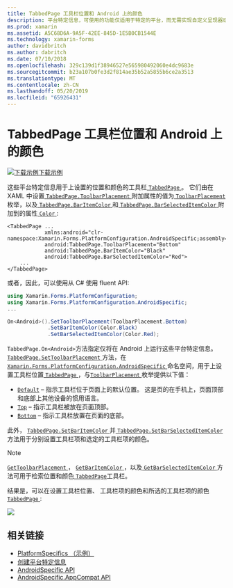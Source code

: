 ```yaml
---
title: TabbedPage 工具栏位置和 Android 上的颜色
description: 平台特定信息，可使用的功能仅适用于特定的平台，而无需实现自定义呈现器或效果。 本文介绍如何使用 Android 平台的特定于您不要将 TabbedPage 上设置的位置和颜色的工具栏。
ms.prod: xamarin
ms.assetid: A5C68D6A-9A5F-42EE-845D-1E5B0CB1544E
ms.technology: xamarin-forms
author: davidbritch
ms.author: dabritch
ms.date: 07/10/2018
ms.openlocfilehash: 329c139d1f38946527e565980492060e4dc9683e
ms.sourcegitcommit: b23a107b0fe3d2f814ae35b52a5855b6ce2a3513
ms.translationtype: MT
ms.contentlocale: zh-CN
ms.lasthandoff: 05/20/2019
ms.locfileid: "65926431"
---
```

# <a name="tabbedpage-toolbar-placement-and-color-on-android"></a>TabbedPage 工具栏位置和 Android 上的颜色

[![下载示例](~/media/shared/download.png)下载示例](https://developer.xamarin.com/samples/xamarin-forms/UserInterface/PlatformSpecifics/)

这些平台特定信息用于上设置的位置和颜色的工具栏[ `TabbedPage` ](xref:Xamarin.Forms.TabbedPage)。 它们由在 XAML 中设置[ `TabbedPage.ToolbarPlacement` ](xref:Xamarin.Forms.PlatformConfiguration.AndroidSpecific.TabbedPage.ToolbarPlacementProperty)附加属性的值为[ `ToolbarPlacement` ](xref:Xamarin.Forms.PlatformConfiguration.AndroidSpecific.ToolbarPlacement)枚举，以及[ `TabbedPage.BarItemColor` ](xref:Xamarin.Forms.PlatformConfiguration.AndroidSpecific.TabbedPage.BarItemColorProperty)和[ `TabbedPage.BarSelectedItemColor` ](xref:Xamarin.Forms.PlatformConfiguration.AndroidSpecific.TabbedPage.BarSelectedItemColorProperty)附加到的属性[ `Color` ](xref:Xamarin.Forms.Color):

```xaml
<TabbedPage ...
            xmlns:android="clr-namespace:Xamarin.Forms.PlatformConfiguration.AndroidSpecific;assembly=Xamarin.Forms.Core"
            android:TabbedPage.ToolbarPlacement="Bottom"
            android:TabbedPage.BarItemColor="Black"
            android:TabbedPage.BarSelectedItemColor="Red">
    ...
</TabbedPage>
```

或者，因此，可以使用从 C# 使用 fluent API:

```csharp
using Xamarin.Forms.PlatformConfiguration;
using Xamarin.Forms.PlatformConfiguration.AndroidSpecific;
...

On<Android>().SetToolbarPlacement(ToolbarPlacement.Bottom)
             .SetBarItemColor(Color.Black)
             .SetBarSelectedItemColor(Color.Red);
```

`TabbedPage.On<Android>`方法指定仅将在 Android 上运行这些平台特定信息。 [ `TabbedPage.SetToolbarPlacement` ](xref:Xamarin.Forms.PlatformConfiguration.AndroidSpecific.TabbedPage.SetToolbarPlacement(Xamarin.Forms.IPlatformElementConfiguration{Xamarin.Forms.PlatformConfiguration.Android,Xamarin.Forms.TabbedPage},Xamarin.Forms.PlatformConfiguration.AndroidSpecific.ToolbarPlacement))方法，在[ `Xamarin.Forms.PlatformConfiguration.AndroidSpecific` ](xref:Xamarin.Forms.PlatformConfiguration.AndroidSpecific)命名空间，用于上设置工具栏位置[ `TabbedPage` ](xref:Xamarin.Forms.TabbedPage)，与[`ToolbarPlacement` ](xref:Xamarin.Forms.PlatformConfiguration.AndroidSpecific.ToolbarPlacement)枚举提供以下值：

- [`Default`](xref:Xamarin.Forms.PlatformConfiguration.AndroidSpecific.ToolbarPlacement.Default) – 指示工具栏位于页面上的默认位置。 这是页的在手机上，页面顶部和底部上其他设备的惯用语言。
- [`Top`](xref:Xamarin.Forms.PlatformConfiguration.AndroidSpecific.ToolbarPlacement.Top) – 指示工具栏被放在页面顶部。
- [`Bottom`](xref:Xamarin.Forms.PlatformConfiguration.AndroidSpecific.ToolbarPlacement.Bottom) – 指示工具栏放置在页面的底部。

此外， [ `TabbedPage.SetBarItemColor` ](xref:Xamarin.Forms.PlatformConfiguration.AndroidSpecific.TabbedPage.SetBarItemColor(Xamarin.Forms.IPlatformElementConfiguration{Xamarin.Forms.PlatformConfiguration.Android,Xamarin.Forms.TabbedPage},Xamarin.Forms.Color))并[ `TabbedPage.SetBarSelectedItemColor` ](xref:Xamarin.Forms.PlatformConfiguration.AndroidSpecific.TabbedPage.SetBarSelectedItemColor(Xamarin.Forms.IPlatformElementConfiguration{Xamarin.Forms.PlatformConfiguration.Android,Xamarin.Forms.TabbedPage},Xamarin.Forms.Color))方法用于分别设置工具栏项和选定的工具栏项的颜色。

> [!NOTE]
> [ `GetToolbarPlacement` ](xref:Xamarin.Forms.PlatformConfiguration.AndroidSpecific.TabbedPage.GetToolbarPlacement(Xamarin.Forms.IPlatformElementConfiguration{Xamarin.Forms.PlatformConfiguration.Android,Xamarin.Forms.TabbedPage}))， [ `GetBarItemColor` ](xref:Xamarin.Forms.PlatformConfiguration.AndroidSpecific.TabbedPage.GetBarItemColor(Xamarin.Forms.IPlatformElementConfiguration{Xamarin.Forms.PlatformConfiguration.Android,Xamarin.Forms.TabbedPage}))，以及[ `GetBarSelectedItemColor` ](xref:Xamarin.Forms.PlatformConfiguration.AndroidSpecific.TabbedPage.GetBarSelectedItemColor(Xamarin.Forms.IPlatformElementConfiguration{Xamarin.Forms.PlatformConfiguration.Android,Xamarin.Forms.TabbedPage}))方法可用于检索位置和颜色[ `TabbedPage`](xref:Xamarin.Forms.TabbedPage)工具栏。

结果是，可以在设置工具栏位置、 工具栏项的颜色和所选的工具栏项的颜色[ `TabbedPage` ](xref:Xamarin.Forms.TabbedPage):

![](tabbedpage-toolbar-placement-color-images/tabbedpage-toolbar-placement.png)

## <a name="related-links"></a>相关链接

- [PlatformSpecifics （示例）](https://developer.xamarin.com/samples/xamarin-forms/UserInterface/PlatformSpecifics/)
- [创建平台特定信息](~/xamarin-forms/platform/platform-specifics/index.md#creating-platform-specifics)
- [AndroidSpecific API](xref:Xamarin.Forms.PlatformConfiguration.AndroidSpecific)
- [AndroidSpecific.AppCompat API](xref:Xamarin.Forms.PlatformConfiguration.AndroidSpecific.AppCompat)
